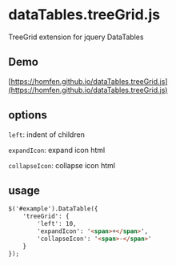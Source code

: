 # dataTables.treeGrid.js
TreeGrid extension for jquery DataTables

## Demo
[https://homfen.github.io/dataTables.treeGrid.js](https://homfen.github.io/dataTables.treeGrid.js)

## options
```left```: indent of children

```expandIcon```: expand icon html

```collapseIcon```: collapse icon html

## usage
```html
$('#example').DataTable({
    'treeGrid': {
        'left': 10,
        'expandIcon': '<span>+</span>',
        'collapseIcon': '<span>-</span>'
    }
});
```
